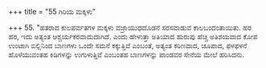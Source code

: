 +++
title = "55 ಗಿರಿಯ ಮಕ್ಕಳು"

+++
55. "ಹತರಾದ ಕುಲಪರ್ವತಗಳ ಮಕ್ಕಳು  ವಜ್ರಾಯುಧದೊಡನೆ ಸರಸವಾಡುವ ಕಾಲಬಂದಂತಾಯಿತು. ಹರ ಹರ, ಇದು ಅತ್ಯಂತ ಆಶ್ಚರ್ಯಕರವಾದುದಾಗಿದೆ. ಎಂದು ಹೇಳುತ್ತಾ ಅತಿಯಾದ ಹುರುಪು ಹೆಚ್ಚಿ ಅತಿಶಯವಾದ ಕೋಪ  ಉಂಟಾಗಿ  ಬಿಲ್ಲಿನಿಂದ ಬಾಣಗಳು ಒಂದೇ ಸಮನೆ ಕಕ್ಕುತ್ತಿವೆ ಎಂಬಂತೆ, ಅತ್ಯಂತ ಕಠಿಣವಾದ, ಚೂಪಾದ, ಫಳಫಳನೆ ಹೊಳೆಯುವಂತಹ ಕಿಡಿಗಳನ್ನು ಉಗುಳುತ್ತಿವೆ ಎಂಬಂತಹ ಬಾಣಗಳನ್ನು ಪಾಂಡವರ ಸೇನೆಯ ಮೇಲೆ ಹರಿಸಿದನು.